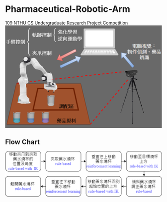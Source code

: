 # Pharmaceutical-Robotic-Arm
109 NTHU CS Undergraduate Research Project Competition
![image](https://github.com/CT-Lab/Pharmaceutical-Robotic-Arm/blob/main/img/%E5%9C%96%E7%89%874.png)
## Flow Chart
![image](https://github.com/CT-Lab/Pharmaceutical-Robotic-Arm/blob/main/img/%E5%9C%96%E7%89%871.png)

